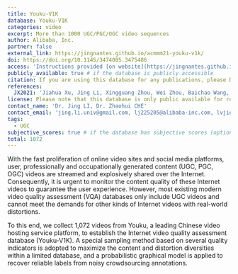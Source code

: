 ```yaml
---
title: Youku-V1K
database: Youku-V1K 
categories: video
excerpt: More than 1000 UGC/PGC/OGC video sequences
author: Alibaba, Inc.
partner: false
external_link: https://jingnantes.github.io/acmmm21-youku-v1k/
doi: https://doi.org/10.1145/3474085.3475486
access: 'Instructions provided [on website](https://jingnantes.github.io/acmmm21-youku-v1k/)'
publicly_available: true # if the database is publicly accessible
citation: If you are using this database for any publications, please DO consider to cite our work.
references:
  JX2021: 'Jiahua Xu, Jing Li, Xingguang Zhou, Wei Zhou, Baichao Wang, Zhibo Chen, “Perceptual Quality Assessment of Internet Videos”, MM ‘21: Proceedings of the 29th ACM International Conference on Multimedia, October 2021, Pages 1248–1257.'
license: Please note that this database is only public available for research and academic purpose. For any commercial or other usage, please contact us to ask for the permission.
contact_name: 'Dr. Jing LI, Dr. Zhaohui CHE'
contact_email: 'jing.li.univ@gmail.com, lj225205@alibaba-inc.com, lvjie.czh@alibaba-inc.com'
tags:
  - UGC
subjective_scores: true # if the database has subjective scores (optional)
total: 1072
---
```


With the fast proliferation of online video sites and social media platforms, user, professionally and occupationally generated content (UGC, PGC, OGC) videos are streamed and explosively shared over the Internet. Consequently, it is urgent to monitor the content quality of these Internet videos to guarantee the user experience. However, most existing modern video quality assessment (VQA) databases only include UGC videos and cannot meet the demands for other kinds of Internet videos with real-world distortions.

To this end, we collect 1,072 videos from Youku, a leading Chinese video hosting service platform, to establish the Internet video quality assessment database (Youku-V1K). A special sampling method based on several quality indicators is adopted to maximize the content and distortion diversities within a limited database, and a probabilistic graphical model is applied to recover reliable labels from noisy crowdsourcing annotations.
